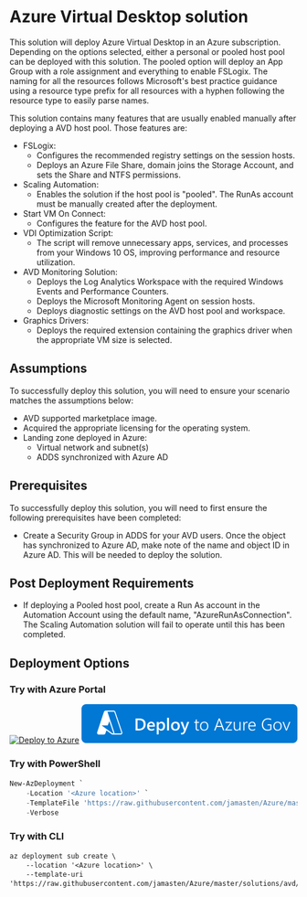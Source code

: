 # Azure Virtual Desktop solution

This solution will deploy Azure Virtual Desktop in an Azure subscription.  Depending on the options selected, either a personal or pooled host pool can be deployed with this solution.  The pooled option will deploy an App Group with a role assignment and everything to enable FSLogix.  The naming for all the resources follows Microsoft's best practice guidance using a resource type prefix for all resources with a hyphen following the resource type to easily parse names.

This solution contains many features that are usually enabled manually after deploying a AVD host pool.  Those features are:

- FSLogix:
  - Configures the recommended registry settings on the session hosts.
  - Deploys an Azure File Share, domain joins the Storage Account, and sets the Share and NTFS permissions.
- Scaling Automation:
  - Enables the solution if the host pool is "pooled".  The RunAs account must be manually created after the deployment.
- Start VM On Connect:
  - Configures the feature for the AVD host pool.
- VDI Optimization Script:
  - The script will remove unnecessary apps, services, and processes from your Windows 10 OS, improving performance and resource utilization.
- AVD Monitoring Solution:
  - Deploys the Log Analytics Workspace with the required Windows Events and Performance Counters.
  - Deploys the Microsoft Monitoring Agent on session hosts.
  - Deploys diagnostic settings on the AVD host pool and workspace.
- Graphics Drivers:
  - Deploys the required extension containing the graphics driver when the appropriate VM size is selected.

## Assumptions

To successfully deploy this solution, you will need to ensure your scenario matches the assumptions below:

- AVD supported marketplace image.
- Acquired the appropriate licensing for the operating system.
- Landing zone deployed in Azure:
  - Virtual network and subnet(s)
  - ADDS synchronized with Azure AD

## Prerequisites

To successfully deploy this solution, you will need to first ensure the following prerequisites have been completed:

- Create a Security Group in ADDS for your AVD users.  Once the object has synchronized to Azure AD, make note of the name and object ID in Azure AD.  This will be needed to deploy the solution.

## Post Deployment Requirements

- If deploying a Pooled host pool, create a Run As account in the Automation Account using the default name, "AzureRunAsConnection".  The Scaling Automation solution will fail to operate until this has been completed.

## Deployment Options

### Try with Azure Portal

[![Deploy to Azure](https://aka.ms/deploytoazurebutton)](https://portal.azure.com/#create/Microsoft.Template/uri/https%3A%2F%2Fraw.githubusercontent.com%2Fjamasten%2FAzure%2Fmaster%2Fsolutions%2Favd%2Fsolution.json)
[![Deploy to Azure Gov](https://raw.githubusercontent.com/Azure/azure-quickstart-templates/master/1-CONTRIBUTION-GUIDE/images/deploytoazuregov.svg?sanitize=true)](https://portal.azure.us/#create/Microsoft.Template/uri/https%3A%2F%2Fraw.githubusercontent.com%2Fjamasten%2FAzure%2Fmaster%2Fsolutions%2Favd%2Fsolution.json)

### Try with PowerShell

````powershell
New-AzDeployment `
    -Location '<Azure location>' `
    -TemplateFile 'https://raw.githubusercontent.com/jamasten/Azure/master/solutions/avd/solution.json' `
    -Verbose
````

### Try with CLI

````cli
az deployment sub create \
    --location '<Azure location>' \
    --template-uri 'https://raw.githubusercontent.com/jamasten/Azure/master/solutions/avd/solution.json'
````
